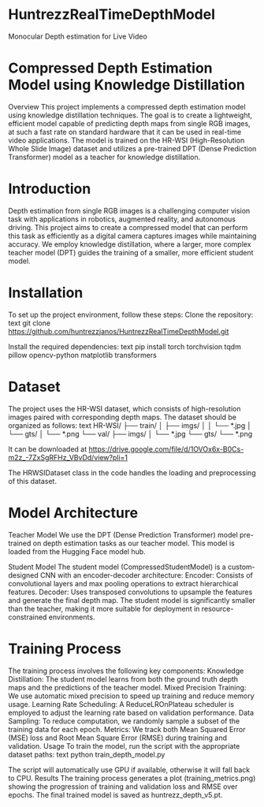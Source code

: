 # HuntrezzRealTimeDepthModel
Monocular Depth estimation for Live Video

# Compressed Depth Estimation Model using Knowledge Distillation
Overview
This project implements a compressed depth estimation model using knowledge distillation techniques. The goal is to create a lightweight, efficient model capable of predicting depth maps from single RGB images, at such a fast rate on standard hardware that it can be used in real-time video applications. The model is trained on the HR-WSI (High-Resolution Whole Slide Image) dataset and utilizes a pre-trained DPT (Dense Prediction Transformer) model as a teacher for knowledge distillation.

# Introduction
Depth estimation from single RGB images is a challenging computer vision task with applications in robotics, augmented reality, and autonomous driving. This project aims to create a compressed model that can perform this task as efficiently as a digital camera captures images while maintaining accuracy. We employ knowledge distillation, where a larger, more complex teacher model (DPT) guides the training of a smaller, more efficient student model.

# Installation
To set up the project environment, follow these steps:
Clone the repository:
text
git clone https://github.com/huntrezzjanos/HuntrezzRealTimeDepthModel.git

Install the required dependencies:
text
pip install torch torchvision tqdm pillow opencv-python matplotlib transformers

# Dataset
The project uses the HR-WSI dataset, which consists of high-resolution images paired with corresponding depth maps. The dataset should be organized as follows:
text
HR-WSI/
├── train/
│   ├── imgs/
│   │   └── *.jpg
│   └── gts/
│       └── *.png
└── val/
    ├── imgs/
    │   └── *.jpg
    └── gts/
        └── *.png

It can be downloaded at  https://drive.google.com/file/d/1OVOx6x-B0Cs-m2z_-7ZxSgRFHz_VBvDd/view?pli=1

The HRWSIDataset class in the code handles the loading and preprocessing of this dataset.

# Model Architecture
Teacher Model
We use the DPT (Dense Prediction Transformer) model pre-trained on depth estimation tasks as our teacher model. This model is loaded from the Hugging Face model hub.

Student Model
The student model (CompressedStudentModel) is a custom-designed CNN with an encoder-decoder architecture:
Encoder: Consists of convolutional layers and max pooling operations to extract hierarchical features.
Decoder: Uses transposed convolutions to upsample the features and generate the final depth map.
The student model is significantly smaller than the teacher, making it more suitable for deployment in resource-constrained environments.

# Training Process
The training process involves the following key components:
Knowledge Distillation: The student model learns from both the ground truth depth maps and the predictions of the teacher model.
Mixed Precision Training: We use automatic mixed precision to speed up training and reduce memory usage.
Learning Rate Scheduling: A ReduceLROnPlateau scheduler is employed to adjust the learning rate based on validation performance.
Data Sampling: To reduce computation, we randomly sample a subset of the training data for each epoch.
Metrics: We track both Mean Squared Error (MSE) loss and Root Mean Square Error (RMSE) during training and validation.
Usage
To train the model, run the script with the appropriate dataset paths:
text
python train_depth_model.py

The script will automatically use GPU if available, otherwise it will fall back to CPU.
Results
The training process generates a plot (training_metrics.png) showing the progression of training and validation loss and RMSE over epochs. The final trained model is saved as huntrezz_depth_v5.pt.
